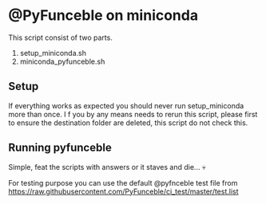 # @PyFunceble on miniconda
This script consist of two parts.
1. setup_miniconda.sh
1. miniconda_pyfunceble.sh

## Setup
If everything works as expected you should never run setup_miniconda more than once.
I f you by any means needs to rerun this script, please first to ensure the destination
folder are deleted, this script do not check this.

## Running pyfunceble
Simple, feat the scripts with answers or it staves and die... :skull: 

For testing purpose you can use the default @pyfnceble test file from
https://raw.githubusercontent.com/PyFunceble/ci_test/master/test.list
